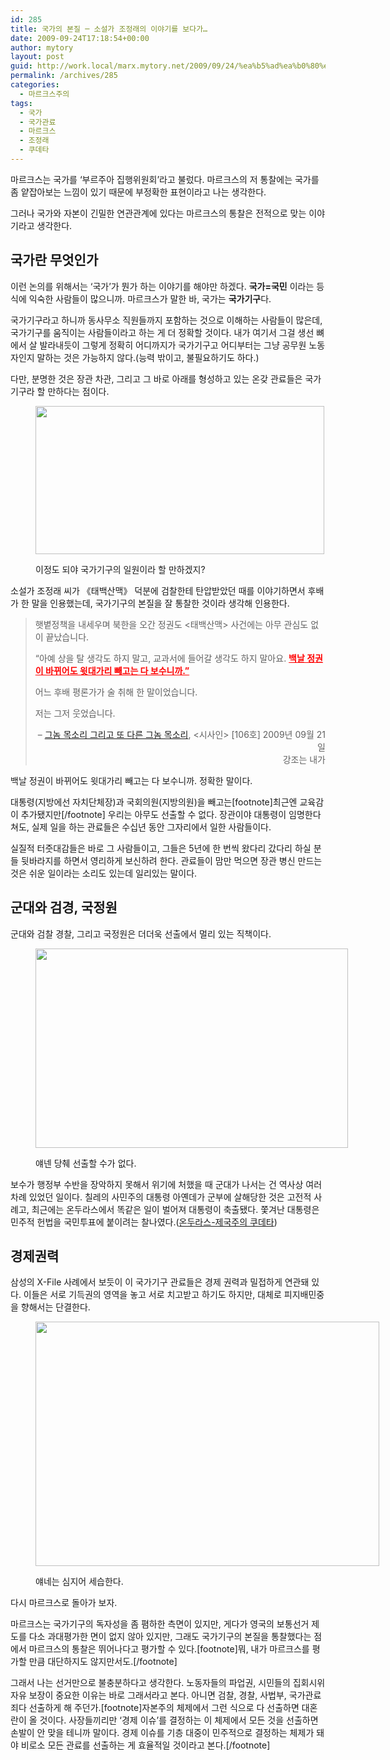 ```yaml
---
id: 285
title: 국가의 본질 ─ 소설가 조정래의 이야기를 보다가…
date: 2009-09-24T17:18:54+00:00
author: mytory
layout: post
guid: http://work.local/marx.mytory.net/2009/09/24/%ea%b5%ad%ea%b0%80%ec%9d%98-%eb%b3%b8%ec%a7%88-%e2%94%80-%ec%86%8c%ec%84%a4%ea%b0%80-%ec%a1%b0%ec%a0%95%eb%9e%98%ec%9d%98-%ec%9d%b4%ec%95%bc%ea%b8%b0%eb%a5%bc-%eb%b3%b4%eb%8b%a4%ea%b0%80/
permalink: /archives/285
categories:
  - 마르크스주의
tags:
  - 국가
  - 국가관료
  - 마르크스
  - 조정래
  - 쿠데타
---
```

마르크스는 국가를 ‘부르주아 집행위원회’라고 불렀다. 마르크스의 저 통찰에는 국가를 좀 얕잡아보는 느낌이 있기 때문에 부정확한 표현이라고 나는 생각한다.

그러나 국가와 자본이 긴밀한 연관관계에 있다는 마르크스의 통찰은 전적으로 맞는 이야기라고 생각한다.

## 국가란 무엇인가

이런 논의를 위해서는 &#8216;국가&#8217;가 뭔가 하는 이야기를 해야만 하겠다. **국가=국민** 이라는 등식에 익숙한 사람들이 많으니까. 마르크스가 말한 바, 국가는 **국가기구**다.

국가기구라고 하니까 동사무소 직원들까지 포함하는 것으로 이해하는 사람들이 많은데, 국가기구를 움직이는 사람들이라고 하는 게 더 정확할 것이다. 내가 여기서 그걸 생선 뼈에서 살 발라내듯이 그렇게 정확히 어디까지가 국가기구고 어디부터는 그냥 공무원 노동자인지 말하는 것은 가능하지 않다.(능력 밖이고, 불필요하기도 하다.)

다만, 분명한 것은 장관 차관, 그리고 그 바로 아래를 형성하고 있는 온갖 관료들은 국가기구라 할 만하다는 점이다.<figure style="width: 462px" class="wp-caption aligncenter">

<img src="http://work.local/marx.mytory.net/wp-content/uploads/1/cfile5.uf.202119104ABBA96206E35B.jpg" width="462" height="237" alt="" filename="cfile5.uf.202119104ABBA96206E35B.jpg" filemime="" /><figcaption class="wp-caption-text">이정도 되야 국가기구의 일원이라 할 만하겠지?</figcaption></figure> 

소설가 조정래 씨가 《태백산맥》 덕분에 검찰한테 탄압받았던 때를 이야기하면서 후배가 한 말을 인용했는데, 국가기구의 본질을 잘 통찰한 것이라 생각해 인용한다.

> 햇볕정책을 내세우며 북한을 오간 정권도 &lt;태백산맥&gt; 사건에는 아무 관심도 없이 끝났습니다.
> 
> “아예 상을 탈 생각도 하지 말고, 교과서에 들어갈 생각도 하지 말아요. <span style="color: rgb(255, 0, 0);"><u><strong>백날 정권이 바뀌어도 윗대가리 빼고는 다 보수니까.”</strong></u></span>
> 
> 어느 후배 평론가가 술 취해 한 말이었습니다.
> 
> 저는 그저 웃었습니다.
> 
> <p style="text-align: right;">
>   &#8211; <a target="_blank" href="http://www.sisain.co.kr/news/articleView.html?idxno=5306">그놈 목소리 그리고 또 다른 그놈 목소리</a>, &lt;시사인&gt; [106호] 2009년 09월 21일<br /> 강조는 내가
> </p>

백날 정권이 바뀌어도 윗대가리 빼고는 다 보수니까. 정확한 말이다.

대통령(지방에선 자치단체장)과 국회의원(지방의원)을 빼고는[footnote]최근엔 교육감이 추가됐지만[/footnote] 우리는 아무도 선출할 수 없다. 장관이야 대통령이 임명한다 쳐도, 실제 일을 하는 관료들은 수십년 동안 그자리에서 일한 사람들이다.

실질적 터줏대감들은 바로 그 사람들이고, 그들은 5년에 한 번씩 왔다리 갔다리 하실 분들 뒷바라지를 하면서 영리하게 보신하려 한다. 관료들이 맘만 먹으면 장관 병신 만드는 것은 쉬운 일이라는 소리도 있는데 일리있는 말이다.

## 군대와 검경, 국정원

군대와 검찰 경찰, 그리고 국정원은 더더욱 선출에서 멀리 있는 직책이다.<figure style="width: 500px" class="wp-caption aligncenter">

<img src="http://work.local/marx.mytory.net/wp-content/uploads/1/cfile21.uf.172119104ABBA961048CC5.jpg" width="500" height="319" alt="" filename="cfile21.uf.172119104ABBA961048CC5.jpg" filemime="" /><figcaption class="wp-caption-text">얘넨 당췌 선출할 수가 없다.</figcaption></figure> 

보수가 행정부 수반을 장악하지 못해서 위기에 처했을 때 군대가 나서는 건 역사상 여러 차례 있었던 일이다. 칠레의 사민주의 대통령 아옌데가 군부에 살해당한 것은 고전적 사례고, 최근에는 온두라스에서 똑같은 일이 벌어져 대통령이 축출됐다. 쫓겨난 대통령은 민주적 헌법을 국민투표에 붙이려는 찰나였다.(<a target="_blank" title="피오나 맥파일, &lt;레프트21&gt; ,  2009-08-06" href="http://www.wspaper.org/article/6858">온두라스-제국주의 쿠데타</a>)

## 경제권력

삼성의 X-File 사례에서 보듯이 이 국가기구 관료들은 경제 권력과 밀접하게 연관돼 있다. 이들은 서로 기득권의 영역을 놓고 서로 치고받고 하기도 하지만, 대체로 피지배민중을 향해서는 단결한다.<figure style="width: 550px" class="wp-caption aligncenter">

<img src="http://work.local/marx.mytory.net/wp-content/uploads/1/cfile21.uf.152119104ABBA95E035902.gif" width="550" height="391" alt="" filename="cfile21.uf.152119104ABBA95E035902.gif" filemime="" /><figcaption class="wp-caption-text">얘네는 심지어 세습한다.</figcaption></figure> 

다시 마르크스로 돌아가 보자.

마르크스는 국가기구의 독자성을 좀 폄하한 측면이 있지만, 게다가 영국의 보통선거 제도를 다소 과대평가한 면이 없지 않아 있지만, 그래도 국가기구의 본질을 통찰했다는 점에서 마르크스의 통찰은 뛰어나다고 평가할 수 있다.[footnote]뭐, 내가 마르크스를 평가할 만큼 대단하지도 않지만서도.[/footnote]

그래서 나는 선거만으로 불충분하다고 생각한다. 노동자들의 파업권, 시민들의 집회시위 자유 보장이 중요한 이유는 바로 그래서라고 본다. 아니면 검찰, 경찰, 사법부, 국가관료 죄다 선출하게 해 주던가.[footnote]자본주의 체제에서 그런 식으로 다 선출하면 대혼란이 올 것이다. 사장들끼리만 &#8216;경제 이슈&#8217;를 결정하는 이 체제에서 모든 것을 선출하면 손발이 안 맞을 테니까 말이다. 경제 이슈를 기층 대중이 민주적으로 결정하는 체제가 돼야 비로소 모든 관료를 선출하는 게 효율적일 것이라고 본다.[/footnote]